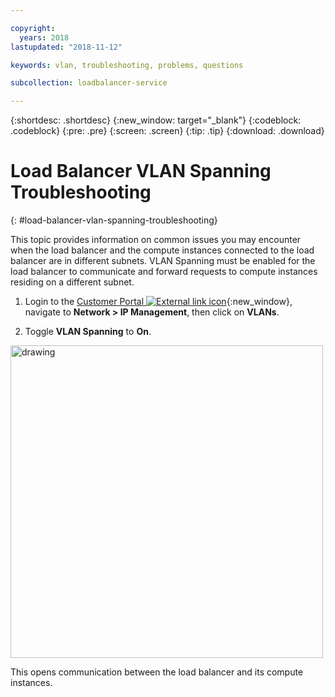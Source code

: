```yaml
---

copyright:
  years: 2018
lastupdated: "2018-11-12"

keywords: vlan, troubleshooting, problems, questions

subcollection: loadbalancer-service

---
```


{:shortdesc: .shortdesc}
{:new_window: target="_blank"}
{:codeblock: .codeblock}
{:pre: .pre}
{:screen: .screen}
{:tip: .tip}
{:download: .download}

# Load Balancer VLAN Spanning Troubleshooting
{: #load-balancer-vlan-spanning-troubleshooting}

This topic provides information on common issues you may encounter when the load balancer and the compute instances connected to the load balancer are in different subnets. VLAN Spanning must be enabled for the load balancer to communicate and forward requests to compute instances residing on a different subnet.

1. Login to the [Customer Portal ![External link icon](../../icons/launch-glyph.svg "External link icon")](https://control.softlayer.com){:new_window}, navigate to **Network > IP Management**, then click on **VLANs**.

2. Toggle **VLAN Spanning** to **On**.

<img src="images/vlan-spanning.png" alt="drawing" style="width: 500px;"/>

This opens communication between the load balancer and its compute instances.
